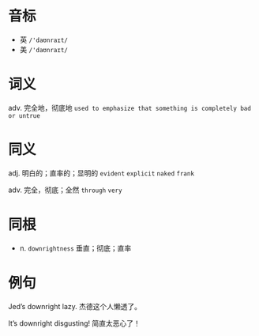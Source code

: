 # 音标

- 英 `/'daʊnraɪt/`
- 美 `/'daʊnraɪt/`

# 词义

adv. 完全地，彻底地
`used to emphasize that something is completely bad or untrue`

# 同义

adj. 明白的；直率的；显明的
`evident` `explicit` `naked` `frank`

adv. 完全，彻底；全然
`through` `very`

# 同根

- n. `downrightness` 垂直；彻底；直率

# 例句

Jed’s downright lazy.
杰德这个人懒透了。

It’s downright disgusting!
简直太恶心了！


